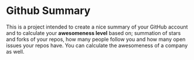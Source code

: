 Github Summary
===================

This is a project intended to create a nice summary of your GitHub account and to calculate your **awesomeness level** based on; summation of stars and forks of your repos, how many people follow you and how many open issues your repos have. You can calculate the awesomeness of a company as well.
